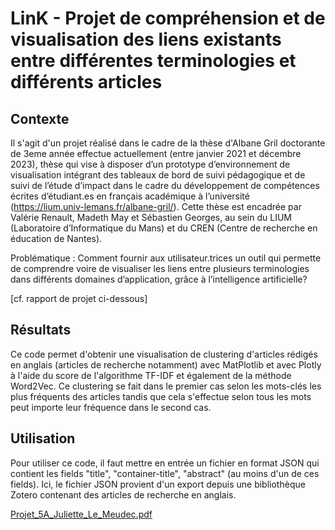 # LinK - Projet de compréhension et de visualisation des liens existants entre différentes terminologies et différents articles
## Contexte

Il s'agit d'un projet réalisé dans le cadre de la thèse d'Albane Gril doctorante de 3eme année effectue actuellement (entre janvier 2021 et décembre 2023), thèse qui vise à disposer d’un prototype d’environnement de visualisation intégrant des tableaux de bord de suivi pédagogique et de suivi de l’étude d’impact dans le cadre du développement de compétences écrites d’étudiant.es en français académique à l’université (https://lium.univ-lemans.fr/albane-gril/). Cette thèse est encadrée par Valérie Renault, Madeth May et Sébastien Georges, au sein du LIUM (Laboratoire d’Informatique du Mans) et du CREN (Centre de recherche en éducation de Nantes).

Problématique : Comment fournir aux utilisateur.trices un outil qui permette de comprendre voire de visualiser les liens entre plusieurs terminologies dans différents domaines d’application, grâce à l’intelligence artificielle?

[cf. rapport de projet ci-dessous]

## Résultats
Ce code permet d'obtenir une visualisation de clustering d'articles rédigés en anglais (articles de recherche notamment) avec MatPlotlib et avec Plotly à l'aide du score de l'algorithme TF-IDF et également de la méthode Word2Vec. Ce clustering se fait dans le premier cas selon les mots-clés les plus fréquents des articles tandis que cela s'effectue selon tous les mots peut importe leur fréquence dans le second cas.

## Utilisation
Pour utiliser ce code, il faut mettre en entrée un fichier en format JSON qui contient les fields "title", "container-title", "abstract" (au moins d'un de ces fields). Ici, le fichier JSON provient d'un export depuis une bibliothèque Zotero contenant des articles de recherche en anglais.


[Projet_5A_Juliette_Le_Meudec.pdf](https://github.com/Bluje/Projet_5A/files/10911304/Projet_5A_Juliette_Le_Meudec.pdf)

